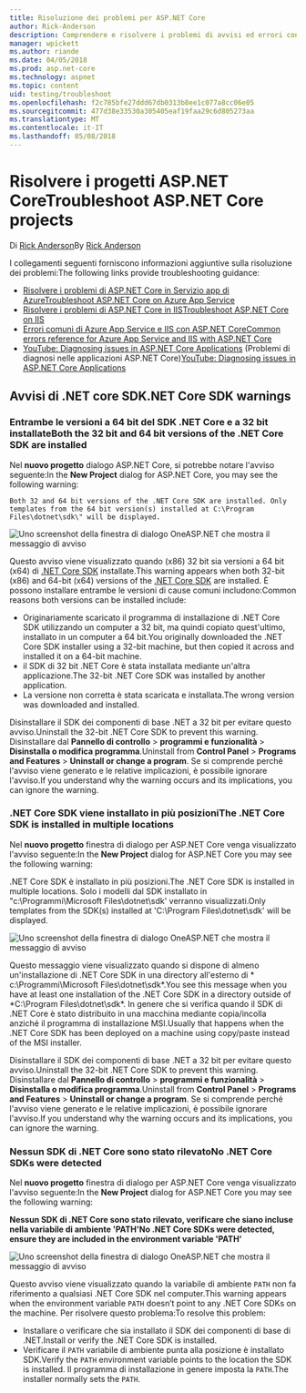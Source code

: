```yaml
---
title: Risoluzione dei problemi per ASP.NET Core
author: Rick-Anderson
description: Comprendere e risolvere i problemi di avvisi ed errori con i progetti ASP.NET Core.
manager: wpickett
ms.author: riande
ms.date: 04/05/2018
ms.prod: asp.net-core
ms.technology: aspnet
ms.topic: content
uid: testing/troubleshoot
ms.openlocfilehash: f2c785bfe27ddd67db0313b8ee1c077a8cc06e05
ms.sourcegitcommit: 477d38e33530a305405eaf19faa29c6d805273aa
ms.translationtype: MT
ms.contentlocale: it-IT
ms.lasthandoff: 05/08/2018
---
```

# <a name="troubleshoot-aspnet-core-projects"></a><span data-ttu-id="eeb42-103">Risolvere i progetti ASP.NET Core</span><span class="sxs-lookup"><span data-stu-id="eeb42-103">Troubleshoot ASP.NET Core projects</span></span>

<span data-ttu-id="eeb42-104">Di [Rick Anderson](https://twitter.com/RickAndMSFT)</span><span class="sxs-lookup"><span data-stu-id="eeb42-104">By [Rick Anderson](https://twitter.com/RickAndMSFT)</span></span>

<span data-ttu-id="eeb42-105">I collegamenti seguenti forniscono informazioni aggiuntive sulla risoluzione dei problemi:</span><span class="sxs-lookup"><span data-stu-id="eeb42-105">The following links provide troubleshooting guidance:</span></span>

* [<span data-ttu-id="eeb42-106">Risolvere i problemi di ASP.NET Core in Servizio app di Azure</span><span class="sxs-lookup"><span data-stu-id="eeb42-106">Troubleshoot ASP.NET Core on Azure App Service</span></span>](xref:host-and-deploy/azure-apps/troubleshoot)
* [<span data-ttu-id="eeb42-107">Risolvere i problemi di ASP.NET Core in IIS</span><span class="sxs-lookup"><span data-stu-id="eeb42-107">Troubleshoot ASP.NET Core on IIS</span></span>](xref:host-and-deploy/iis/troubleshoot)
* [<span data-ttu-id="eeb42-108">Errori comuni di Azure App Service e IIS con ASP.NET Core</span><span class="sxs-lookup"><span data-stu-id="eeb42-108">Common errors reference for Azure App Service and IIS with ASP.NET Core</span></span>](xref:host-and-deploy/azure-iis-errors-reference)
* <span data-ttu-id="eeb42-109">[YouTube: Diagnosing issues in ASP.NET Core Applications](https://www.youtube.com/watch?v=RYI0DHoIVaA) (Problemi di diagnosi nelle applicazioni ASP.NET Core)</span><span class="sxs-lookup"><span data-stu-id="eeb42-109">[YouTube: Diagnosing issues in ASP.NET Core Applications](https://www.youtube.com/watch?v=RYI0DHoIVaA)</span></span>

<a name="sdk"></a>
## <a name="net-core-sdk-warnings"></a><span data-ttu-id="eeb42-110">Avvisi di .NET core SDK</span><span class="sxs-lookup"><span data-stu-id="eeb42-110">.NET Core SDK warnings</span></span>

### <a name="both-the-32-bit-and-64-bit-versions-of-the-net-core-sdk-are-installed"></a><span data-ttu-id="eeb42-111">Entrambe le versioni a 64 bit del SDK .NET Core e a 32 bit installate</span><span class="sxs-lookup"><span data-stu-id="eeb42-111">Both the 32 bit and 64 bit versions of the .NET Core SDK are installed</span></span>
<span data-ttu-id="eeb42-112">Nel **nuovo progetto** dialogo ASP.NET Core, si potrebbe notare l'avviso seguente:</span><span class="sxs-lookup"><span data-stu-id="eeb42-112">In the **New Project** dialog for ASP.NET Core, you may see the following warning:</span></span> 

    Both 32 and 64 bit versions of the .NET Core SDK are installed. Only templates from the 64 bit version(s) installed at C:\Program Files\dotnet\sdk\" will be displayed.

![Uno screenshot della finestra di dialogo OneASP.NET che mostra il messaggio di avviso](troubleshoot/_static/both32and64bit.png)

<span data-ttu-id="eeb42-114">Questo avviso viene visualizzato quando (x86) 32 bit sia versioni a 64 bit (x64) di [.NET Core SDK](https://www.microsoft.com/net/download/all) installate.</span><span class="sxs-lookup"><span data-stu-id="eeb42-114">This warning appears when both 32-bit (x86) and 64-bit (x64) versions of the [.NET Core SDK](https://www.microsoft.com/net/download/all) are installed.</span></span> <span data-ttu-id="eeb42-115">È possono installare entrambe le versioni di cause comuni includono:</span><span class="sxs-lookup"><span data-stu-id="eeb42-115">Common reasons both versions can be installed include:</span></span>

* <span data-ttu-id="eeb42-116">Originariamente scaricato il programma di installazione di .NET Core SDK utilizzando un computer a 32 bit, ma quindi copiato quest'ultimo, installato in un computer a 64 bit.</span><span class="sxs-lookup"><span data-stu-id="eeb42-116">You originally downloaded the .NET Core SDK installer using a 32-bit machine, but then copied it across and installed it on a 64-bit machine.</span></span> 
* <span data-ttu-id="eeb42-117">il SDK di 32 bit .NET Core è stata installata mediante un'altra applicazione.</span><span class="sxs-lookup"><span data-stu-id="eeb42-117">The 32-bit .NET Core SDK was installed by another application.</span></span>
* <span data-ttu-id="eeb42-118">La versione non corretta è stata scaricata e installata.</span><span class="sxs-lookup"><span data-stu-id="eeb42-118">The wrong version was downloaded and installed.</span></span>

<span data-ttu-id="eeb42-119">Disinstallare il SDK dei componenti di base .NET a 32 bit per evitare questo avviso.</span><span class="sxs-lookup"><span data-stu-id="eeb42-119">Uninstall the 32-bit .NET Core SDK to prevent this warning.</span></span> <span data-ttu-id="eeb42-120">Disinstallare dal **Pannello di controllo** > **programmi e funzionalità** > **Disinstalla o modifica programma**.</span><span class="sxs-lookup"><span data-stu-id="eeb42-120">Uninstall from **Control Panel** > **Programs and Features** > **Uninstall or change a program**.</span></span> <span data-ttu-id="eeb42-121">Se si comprende perché l'avviso viene generato e le relative implicazioni, è possibile ignorare l'avviso.</span><span class="sxs-lookup"><span data-stu-id="eeb42-121">If you understand why the warning occurs and its implications, you can ignore the warning.</span></span>

### <a name="the-net-core-sdk-is-installed-in-multiple-locations"></a><span data-ttu-id="eeb42-122">.NET Core SDK viene installato in più posizioni</span><span class="sxs-lookup"><span data-stu-id="eeb42-122">The .NET Core SDK is installed in multiple locations</span></span>
<span data-ttu-id="eeb42-123">Nel **nuovo progetto** finestra di dialogo per ASP.NET Core venga visualizzato l'avviso seguente:</span><span class="sxs-lookup"><span data-stu-id="eeb42-123">In the **New Project** dialog for ASP.NET Core you may see the following warning:</span></span> 

 <span data-ttu-id="eeb42-124">.NET Core SDK è installato in più posizioni.</span><span class="sxs-lookup"><span data-stu-id="eeb42-124">The .NET Core SDK is installed in multiple locations.</span></span> <span data-ttu-id="eeb42-125">Solo i modelli dal SDK installato in "c:\Programmi\Microsoft Files\dotnet\sdk\' verranno visualizzati.</span><span class="sxs-lookup"><span data-stu-id="eeb42-125">Only templates from the SDK(s) installed at 'C:\Program Files\dotnet\sdk\' will be displayed.</span></span>

![Uno screenshot della finestra di dialogo OneASP.NET che mostra il messaggio di avviso](troubleshoot/_static/multiplelocations.png)

<span data-ttu-id="eeb42-127">Questo messaggio viene visualizzato quando si dispone di almeno un'installazione di .NET Core SDK in una directory all'esterno di * c:\Programmi\Microsoft Files\dotnet\sdk\*.</span><span class="sxs-lookup"><span data-stu-id="eeb42-127">You see this message when you have at least one installation of the .NET Core SDK in a directory outside of *C:\Program Files\dotnet\sdk\*.</span></span> <span data-ttu-id="eeb42-128">In genere che si verifica quando il SDK di .NET Core è stato distribuito in una macchina mediante copia/incolla anziché il programma di installazione MSI.</span><span class="sxs-lookup"><span data-stu-id="eeb42-128">Usually that happens when the .NET Core SDK has been deployed on a machine using copy/paste instead of the MSI installer.</span></span>

<span data-ttu-id="eeb42-129">Disinstallare il SDK dei componenti di base .NET a 32 bit per evitare questo avviso.</span><span class="sxs-lookup"><span data-stu-id="eeb42-129">Uninstall the 32-bit .NET Core SDK to prevent this warning.</span></span> <span data-ttu-id="eeb42-130">Disinstallare dal **Pannello di controllo** > **programmi e funzionalità** > **Disinstalla o modifica programma**.</span><span class="sxs-lookup"><span data-stu-id="eeb42-130">Uninstall from **Control Panel** > **Programs and Features** > **Uninstall or change a program**.</span></span> <span data-ttu-id="eeb42-131">Se si comprende perché l'avviso viene generato e le relative implicazioni, è possibile ignorare l'avviso.</span><span class="sxs-lookup"><span data-stu-id="eeb42-131">If you understand why the warning occurs and its implications, you can ignore the warning.</span></span>

### <a name="no-net-core-sdks-were-detected"></a><span data-ttu-id="eeb42-132">Nessun SDK di .NET Core sono stato rilevato</span><span class="sxs-lookup"><span data-stu-id="eeb42-132">No .NET Core SDKs were detected</span></span>
<span data-ttu-id="eeb42-133">Nel **nuovo progetto** finestra di dialogo per ASP.NET Core venga visualizzato l'avviso seguente:</span><span class="sxs-lookup"><span data-stu-id="eeb42-133">In the **New Project** dialog for ASP.NET Core you may see the following warning:</span></span> 

<span data-ttu-id="eeb42-134">**Nessun SDK di .NET Core sono stato rilevato, verificare che siano incluse nella variabile di ambiente 'PATH'**</span><span class="sxs-lookup"><span data-stu-id="eeb42-134">**No .NET Core SDKs were detected, ensure they are included in the environment variable 'PATH'**</span></span>

![Uno screenshot della finestra di dialogo OneASP.NET che mostra il messaggio di avviso](troubleshoot/_static/NoNetCore.png)

<span data-ttu-id="eeb42-136">Questo avviso viene visualizzato quando la variabile di ambiente `PATH` non fa riferimento a qualsiasi .NET Core SDK nel computer.</span><span class="sxs-lookup"><span data-stu-id="eeb42-136">This warning appears when the environment variable `PATH` doesn’t point to any .NET Core SDKs on the machine.</span></span> <span data-ttu-id="eeb42-137">Per risolvere questo problema:</span><span class="sxs-lookup"><span data-stu-id="eeb42-137">To resolve this problem:</span></span>

* <span data-ttu-id="eeb42-138">Installare o verificare che sia installato il SDK dei componenti di base di .NET.</span><span class="sxs-lookup"><span data-stu-id="eeb42-138">Install or verify the .NET Core SDK is installed.</span></span>
* <span data-ttu-id="eeb42-139">Verificare il `PATH` variabile di ambiente punta alla posizione è installato SDK.</span><span class="sxs-lookup"><span data-stu-id="eeb42-139">Verify the `PATH` environment variable points to the location the SDK is installed.</span></span> <span data-ttu-id="eeb42-140">Il programma di installazione in genere imposta la `PATH`.</span><span class="sxs-lookup"><span data-stu-id="eeb42-140">The installer normally sets the `PATH`.</span></span>
